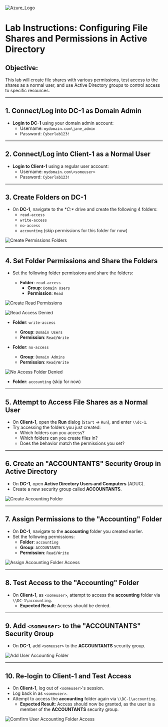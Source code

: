 ![Azure_Logo](images/azure_security_logo.png)

# Lab Instructions: Configuring File Shares and Permissions in Active Directory

## Objective:
This lab will create file shares with various permissions, test access to the shares as a normal user, and use Active Directory groups to control access to specific resources.

---

## 1. Connect/Log into DC-1 as Domain Admin

- **Login to DC-1** using your domain admin account:
  - Username: `mydomain.com\jane_admin`
  - Password: `Cyberlab123!`

---

## 2. Connect/Log into Client-1 as a Normal User

- **Login to Client-1** using a regular user account:
  - Username: `mydomain.com\<someuser>`
  - Password: `Cyberlab123!`

---

## 3. Create Folders on DC-1

- On **DC-1**, navigate to the **C:\** drive and create the following 4 folders:
  - `read-access`
  - `write-access`
  - `no-access`
  - `accounting` (skip permissions for this folder for now)
 
![Create Permissions Folders](images/netPerm-1.png)

---

## 4. Set Folder Permissions and Share the Folders

- Set the following folder permissions and share the folders:

  - **Folder**: `read-access`
    - **Group**: `Domain Users`
    - **Permission**: `Read`

![Create Read Permissions](images/netPerm-2.png)

![Read Access Denied](images/netPerm-3.png)

  - **Folder**: `write-access`
    - **Group**: `Domain Users`
    - **Permission**: `Read/Write`

  - **Folder**: `no-access`
    - **Group**: `Domain Admins`
    - **Permission**: `Read/Write`
   
![No Access Folder Denied](images/netPerm-3.png)

  - **Folder**: `accounting` (skip for now)

---

## 5. Attempt to Access File Shares as a Normal User

- On **Client-1**, open the **Run** dialog (`Start` → `Run`), and enter `\\dc-1`.
- Try accessing the folders you just created:
  - Which folders can you access?
  - Which folders can you create files in?
  - Does the behavior match the permissions you set?

---

## 6. Create an "ACCOUNTANTS" Security Group in Active Directory

- On **DC-1**, open **Active Directory Users and Computers** (ADUC).
- Create a new security group called **ACCOUNTANTS**.

![Create Accounting Folder](images/netPerm-5.png)

---

## 7. Assign Permissions to the "Accounting" Folder

- On **DC-1**, navigate to the **accounting** folder you created earlier.
- Set the following permissions:
  - **Folder**: `accounting`
  - **Group**: `ACCOUNTANTS`
  - **Permission**: `Read/Write`
 
![Assign Accounting Folder Access](images/netPerm-6.png)

---

## 8. Test Access to the "Accounting" Folder

- On **Client-1**, as `<someuser>`, attempt to access the **accounting** folder via `\\DC-1\accounting`.
  - **Expected Result**: Access should be denied.

---

## 9. Add `<someuser>` to the "ACCOUNTANTS" Security Group

- On **DC-1**, add `<someuser>` to the **ACCOUNTANTS** security group.

![Add User Accounting Folder](images/netPerm-7.png)

---

## 10. Re-login to Client-1 and Test Access

- On **Client-1**, log out of `<someuser>`'s session.
- Log back in as `<someuser>`.
- Attempt to access the **accounting** folder again via `\\DC-1\accounting`.
  - **Expected Result**: Access should now be granted, as the user is a member of the **ACCOUNTANTS** security group.
 
![Comfirm User Accounting Folder Access](images/netPerm-8.png)

